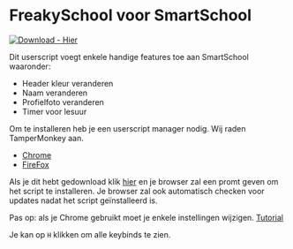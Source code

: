 # FreakySchool voor SmartSchool

[![Download - Hier](https://img.shields.io/badge/Download-Hier-rebeccapurple?style=for-the-badge)](https://raw.githubusercontent.com/lordimmaculate/freakyschool-react/main/dist/freaky-school.user.js)

Dit userscript voegt enkele handige features toe aan SmartSchool waaronder:

- Header kleur veranderen
- Naam veranderen
- Profielfoto veranderen
- Timer voor lesuur

Om te installeren heb je een userscript manager nodig. Wij raden TamperMonkey aan.

- [Chrome](https://chromewebstore.google.com/detail/tampermonkey/dhdgffkkebhmkfjojejmpbldmpobfkfo)
- [FireFox](https://addons.mozilla.org/en-US/firefox/addon/tampermonkey/)

Als je dit hebt gedownload klik [hier](https://raw.githubusercontent.com/lordimmaculate/freakyschool-react/main/dist/freaky-school.user.js) en je browser zal een promt geven om het script te installeren. Je browser zal ook automatisch checken voor updates nadat het script geïnstalleerd is.

Pas op: als je Chrome gebruikt moet je enkele instellingen wijzigen.
[Tutorial](https://www.tampermonkey.net/faq.php#Q209)

Je kan op `H` klikken om alle keybinds te zien.
